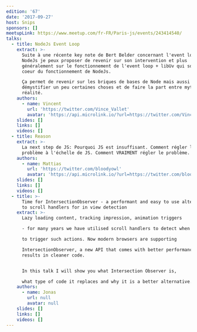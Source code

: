 ```yaml
---
edition: '67'
date: '2017-09-27'
host: Snips
sponsors: []
meetupLink: https://www.meetup.com/fr-FR/Paris-js/events/243414540/
talks:
  - title: NodeJs Event Loop
    extract: >-
      Suite à une récente key note de Bert Belder concernant l'event loop de
      NodeJs je peux proposer de revenir sur son intervention et plus
      généralement sur le fonctionnement de l'event loop + libUv qui sont au
      coeur du fonctionnement de NodeJs.

      Ça permet de revenir sur les briques de bases de Node mais aussi de
      démystifier un peu certaines choses et de faire la part entre mythes et
      réalité.
    authors:
      - name: Vincent
        url: 'https://twitter.com/Vince_Vallet'
        avatar: 'https://api.microlink.io/?url=https://twitter.com/Vince_Vallet&amps;embed=image.url'
    slides: []
    links: []
    videos: []
  - title: Reason
    extract: >-
      La next step de JS: Pourquoi JS est insuffisant. Comment régler le
      problème à l'échelle de JS. Comment VRAIMENT régler le problème.
    authors:
      - name: Mattias
        url: 'https://twitter.com/bloodyowl'
        avatar: 'https://api.microlink.io/?url=https://twitter.com/bloodyowl&amps;embed=image.url'
    slides: []
    links: []
    videos: []
  - title: >-
      Time for IntersectionObserver - a performant and easy to use alternative
      to scroll handlers for in view detection
    extract: >-
      Lazy loading content, tracking impression, animation triggers

      - for many years we have utilised scroll handlers to detect when

      to trigger such actions. Now modern browsers are supporting

      IntersectionObserver, a new API that comes with better performance, and
      results in cleaner code.


      In this talk I will show you what Intersection Observer is,

      what type of code it replaces and why it is a better alternative.
    authors:
      - name: Jonas
        url: null
        avatar: null
    slides: []
    links: []
    videos: []
---
```

